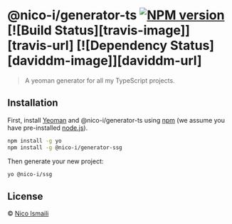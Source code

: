 # @nico-i/generator-ts [![NPM version][npm-image]][npm-url] [![Build Status][travis-image]][travis-url] [![Dependency Status][daviddm-image]][daviddm-url]

> A yeoman generator for all my TypeScript projects.

## Installation

First, install [Yeoman](http://yeoman.io) and @nico-i/generator-ts using [npm](https://www.npmjs.com/) (we assume you have pre-installed [node.js](https://nodejs.org/)).

```bash
npm install -g yo
npm install -g @nico-i/generator-ssg
```

Then generate your new project:

```bash
yo @nico-i/ssg
```

## License

© [Nico Ismaili](nico.ismaili.de)

[npm-image]: https://badge.fury.io/js/%40nico-i%2Fgenerator-ts.svg
[npm-url]: https://npmjs.org/package/@nico-i/generator-ts
